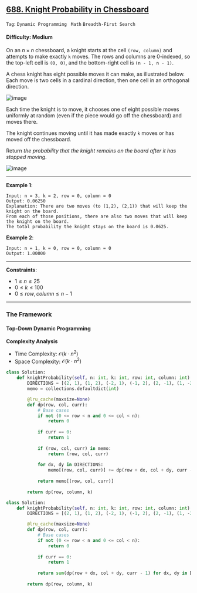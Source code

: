 ## [688. Knight Probability in Chessboard](https://leetcode.com/problems/knight-probability-in-chessboard/)

```Tag```: ```Dynamic Programming ``` ```Math``` ```Breadth-First Search```

#### Difficulty: Medium

On an $n \times n$ chessboard, a knight starts at the cell ```(row, column)``` and attempts to make exactly ```k``` moves. The rows and columns are 0-indexed, so the top-left cell is ```(0, 0)```, and the bottom-right cell is ```(n - 1, n - 1)```.

A chess knight has eight possible moves it can make, as illustrated below. Each move is two cells in a cardinal direction, then one cell in an orthogonal direction.

![image](https://assets.leetcode.com/uploads/2018/10/12/knight.png)

Each time the knight is to move, it chooses one of eight possible moves uniformly at random (even if the piece would go off the chessboard) and moves there.

The knight continues moving until it has made exactly ```k``` moves or has moved off the chessboard.

Return _the probability that the knight remains on the board after it has stopped moving_.

![image](https://github.com/quananhle/Python/assets/35042430/d09286ea-b262-4779-bad9-fccd2bb51d55)

---

__Example 1__:
```
Input: n = 3, k = 2, row = 0, column = 0
Output: 0.06250
Explanation: There are two moves (to (1,2), (2,1)) that will keep the knight on the board.
From each of those positions, there are also two moves that will keep the knight on the board.
The total probability the knight stays on the board is 0.0625.
```

__Example 2__:
```
Input: n = 1, k = 0, row = 0, column = 0
Output: 1.00000
```

---

__Constraints__:

- $1 \le n \le 25$
- $0 \le k \le 100$
- $0 \le row, column \le n - 1$

---

### The Framework

#### Top-Down Dynamic Programming

__Complexity Analysis__

- Time Complexity: $\mathcal{O}(k \cdot n^{2})$
- Space Complexity: $\mathcal{O}(k \cdot n^{2})$

```Python
class Solution:
    def knightProbability(self, n: int, k: int, row: int, column: int) -> float:
        DIRECTIONS = [(2, 1), (1, 2), (-2, 1), (-1, 2), (2, -1), (1, -2), (-2, -1), (-1, -2)]
        memo = collections.defaultdict(int)

        @lru_cache(maxsize=None)
        def dp(row, col, curr):
            # Base cases
            if not (0 <= row < n and 0 <= col < n):
                return 0
            
            if curr == 0:
                return 1
            
            if (row, col, curr) in memo:
                return (row, col, curr)
            
            for dx, dy in DIRECTIONS:
                memo[(row, col, curr)] += dp(row + dx, col + dy, curr - 1) / 8
            
            return memo[(row, col, curr)]
        
        return dp(row, column, k)
```

```Python
class Solution:
    def knightProbability(self, n: int, k: int, row: int, column: int) -> float:
        DIRECTIONS = [(2, 1), (1, 2), (-2, 1), (-1, 2), (2, -1), (1, -2), (-2, -1), (-1, -2)]

        @lru_cache(maxsize=None)
        def dp(row, col, curr):
            # Base cases
            if not (0 <= row < n and 0 <= col < n):
                return 0
            
            if curr == 0:
                return 1
            
            return sum(dp(row + dx, col + dy, curr - 1) for dx, dy in DIRECTIONS) / 8
        
        return dp(row, column, k)
```

